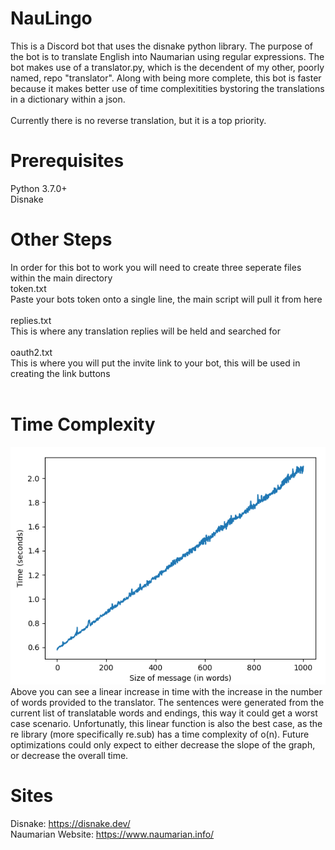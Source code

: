 # NauLingo
This is a Discord bot that uses the disnake python library. The purpose of the bot is to translate English into Naumarian using regular expressions.
The bot makes use of a translator.py, which is the decendent of my other, poorly named, repo "translator". Along with being more complete, this bot is faster
because it makes better use of time complexitities bystoring the translations in a dictionary within a json.
<br />
<br />
Currently there is no reverse translation, but it is a top priority.

# Prerequisites
Python 3.7.0+<br />
Disnake

# Other Steps
In order for this bot to work you will need to create three seperate files within the main directory<br />
token.txt<br />
Paste your bots token onto a single line, the main script will pull it from here<br /><br />
replies.txt<br />
This is where any translation replies will be held and searched for<br /><br />
oauth2.txt<br />
This is where you will put the invite link to your bot, this will be used in creating the link buttons<br /><br />

# Time Complexity
![Time Graph](https://github.com/qmt8843/NauLingo/blob/main/TimeGraph.png?raw=true)
Above you can see a linear increase in time with the increase in the number of words provided to the translator. The sentences were generated from the current list of translatable words and endings, this way it could get a worst case scenario. Unfortunatly, this linear function is also the best case, as the re library (more specifically re.sub) has a time complexity of o(n). Future optimizations could only expect to either decrease the slope of the graph, or decrease the overall time.

# Sites
Disnake: https://disnake.dev/<br />
Naumarian Website: https://www.naumarian.info/
